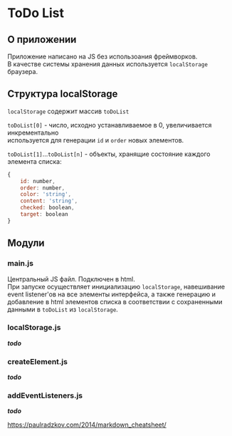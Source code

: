 # ToDo List

## О приложении

Приложение написано на JS без использоания фреймворков.  
В качестве системы хранения данных используется `localStorage` браузера.

## Структура localStorage

`localStorage` содержит массив `toDoList`

`toDoList[0]` - число, исходно устанавливаемое в 0, увеличивается инкрементально  
 используется для генерации `id` и `order` новых элементов.

`toDoList[1]`...`toDoList[n]` - объекты, хранящие состояние каждого элемента списка:  
```JavaScript
{
    id: number,
    order: number,
    color: 'string',
    content: 'string',
    checked: boolean,
    target: boolean
}
```

## Модули

### main.js

Центральный JS файл. Подключен в html.  
При запуске осуществляет инициализацию `localStorage`, навешивание event listener'ов на все элементы интерфейса, а также генерацию и добавление в html элементов списка в соответствии с сохраненными данными в `toDoList` из `localStorage`.

### localStorage.js

***todo***

### createElement.js

***todo***

### addEventListeners.js

***todo***

https://paulradzkov.com/2014/markdown_cheatsheet/